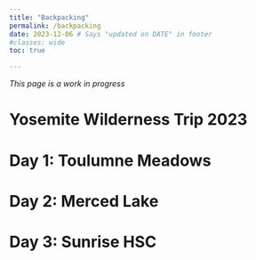 ```yaml
---
title: "Backpacking"
permalink: /backpacking
date: 2023-12-06 # Says "updated on DATE" in footer
#classes: wide
toc: true

---
```

<!-- Page title shows here, left aligned, defined in front matter -->

*This page is a work in progress*

# Yosemite Wilderness Trip 2023

# Day 1: Toulumne Meadows

# Day 2: Merced Lake

# Day 3: Sunrise HSC

